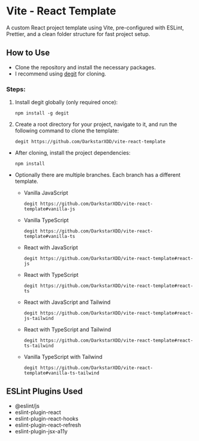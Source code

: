 # Vite - React Template

A custom React project template using Vite, pre-configured with ESLint, Prettier, and a clean folder structure for fast project setup.

## How to Use

- Clone the repository and install the necessary packages.
- I recommend using [degit](https://github.com/Rich-Harris/degit) for cloning.

### Steps:

1. Install degit globally (only required once):

   ```
   npm install -g degit
   ```

2. Create a root directory for your project, navigate to it, and run the following command to clone the template:

   ```
   degit https://github.com/DarkstarXDD/vite-react-template
   ```

- After cloning, install the project dependencies:

  ```
  npm install
  ```

- Optionally there are multiple branches. Each branch has a different template.

  - Vanilla JavaScript

    ```
    degit https://github.com/DarkstarXDD/vite-react-template#vanilla-js
    ```

  - Vanilla TypeScript

    ```
    degit https://github.com/DarkstarXDD/vite-react-template#vanilla-ts
    ```

  - React with JavaScript

    ```
    degit https://github.com/DarkstarXDD/vite-react-template#react-js
    ```

  - React with TypeScript

    ```
    degit https://github.com/DarkstarXDD/vite-react-template#react-ts
    ```

  - React with JavaScript and Tailwind

    ```
    degit https://github.com/DarkstarXDD/vite-react-template#react-js-tailwind
    ```

  - React with TypeScript and Tailwind

    ```
    degit https://github.com/DarkstarXDD/vite-react-template#react-ts-tailwind
    ```

  - Vanilla TypeScript with Tailwind

    ```
    degit https://github.com/DarkstarXDD/vite-react-template#vanilla-ts-tailwind
    ```

## ESLint Plugins Used

- @eslint/js
- eslint-plugin-react
- eslint-plugin-react-hooks
- eslint-plugin-react-refresh
- eslint-plugin-jsx-a11y
